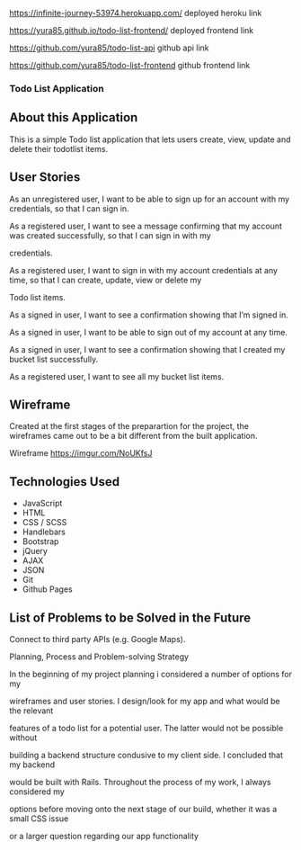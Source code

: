 <https://infinite-journey-53974.herokuapp.com/>  deployed heroku link

<https://yura85.github.io/todo-list-frontend/> deployed frontend link

https://github.com/yura85/todo-list-api github api link

https://github.com/yura85/todo-list-frontend github frontend link

### Todo List Application

## About this Application

This is a simple Todo list application that lets users create, view, update and delete their todotlist items.

## User Stories

As an unregistered user, I want to be able to sign up for an account with my credentials, so that I can sign in.

As a registered user, I want to see a message confirming that my account was created successfully, so that I can sign in with my

credentials.

As a registered user, I want to sign in with my account credentials at any time, so that I can create, update, view or delete my

Todo list items.

As a signed in user, I want to see a confirmation showing that I’m signed in.

As a signed in user, I want to be able to sign out of my account at any time.

As a signed in user, I want to see a confirmation showing that I created my bucket list successfully.

As a registered user, I want to see all my bucket list items.

## Wireframe

Created at the first stages of the preparartion for the project, the wireframes came out to be a bit different from the built
 application.

Wireframe <https://imgur.com/NoUKfsJ>

## Technologies Used

-   JavaScript
-   HTML
-   CSS / SCSS
-   Handlebars
-   Bootstrap
-   jQuery
-   AJAX
-   JSON
-   Git
-   Github Pages

## List of Problems to be Solved in the Future

Connect to third party APIs (e.g. Google Maps).

Planning, Process and Problem-solving Strategy

In the beginning of my project planning i considered a number of options for my

wireframes and user stories. I design/look for my app and what would be the relevant

features of a todo list for a potential user. The latter would not be possible without

building a backend structure condusive to my client side. I concluded that my backend

would be built with Rails. Throughout the process of my work, I always considered my

options before moving onto the next stage of our build, whether it was a small CSS issue

or a larger question regarding our app functionality
